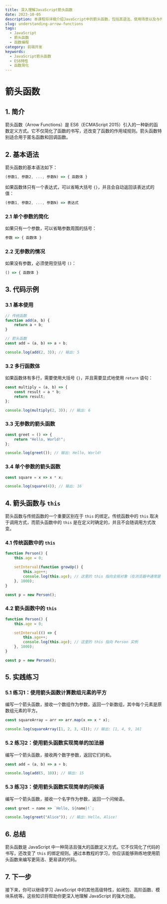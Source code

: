 ```yaml
---
title: 深入理解JavaScript箭头函数
date: 2023-10-05
description: 本课程将详细介绍JavaScript中的箭头函数，包括其语法、使用场景以及与传统函数的区别。
slug: understanding-arrow-functions
tags:
  - JavaScript
  - 箭头函数
  - 函数编程
category: 前端开发
keywords:
  - JavaScript箭头函数
  - ES6特性
  - 函数简化
---
```


# 箭头函数

## 1. 简介

箭头函数（Arrow Functions）是 ES6（ECMAScript 2015）引入的一种新的函数定义方式。它不仅简化了函数的书写，还改变了函数的作用域规则。箭头函数特别适合用于匿名函数和回调函数。

## 2. 基本语法

箭头函数的基本语法如下：

```javascript
(参数1, 参数2, ..., 参数N) => { 函数体 }
```

如果函数体只有一个表达式，可以省略大括号 `{}`，并且会自动返回该表达式的值：

```javascript
(参数1, 参数2, ..., 参数N) => 表达式
```

### 2.1 单个参数的简化

如果只有一个参数，可以省略参数周围的括号：

```javascript
参数 => { 函数体 }
```

### 2.2 无参数的情况

如果没有参数，必须使用空括号 `()`：

```javascript
() => { 函数体 }
```

## 3. 代码示例

### 3.1 基本使用

```javascript
// 传统函数
function add(a, b) {
    return a + b;
}

// 箭头函数
const add = (a, b) => a + b;

console.log(add(2, 3)); // 输出: 5
```

### 3.2 多行函数体

如果函数体有多行，需要使用大括号 `{}`，并且需要显式地使用 `return` 语句：

```javascript
const multiply = (a, b) => {
    const result = a * b;
    return result;
};

console.log(multiply(2, 3)); // 输出: 6
```

### 3.3 无参数的箭头函数

```javascript
const greet = () => {
    return "Hello, World!";
};

console.log(greet()); // 输出: Hello, World!
```

### 3.4 单个参数的箭头函数

```javascript
const square = x => x * x;

console.log(square(4)); // 输出: 16
```

## 4. 箭头函数与 `this`

箭头函数与传统函数的一个重要区别在于 `this` 的绑定。传统函数中的 `this` 取决于调用方式，而箭头函数中的 `this` 是在定义时确定的，并且不会随调用方式改变。

### 4.1 传统函数中的 `this`

```javascript
function Person() {
    this.age = 0;

    setInterval(function growUp() {
        this.age++;
        console.log(this.age); // 这里的 this 指向全局对象（在浏览器中通常是 window）
    }, 1000);
}

const p = new Person();
```

### 4.2 箭头函数中的 `this`

```javascript
function Person() {
    this.age = 0;

    setInterval(() => {
        this.age++;
        console.log(this.age); // 这里的 this 指向 Person 实例
    }, 1000);
}

const p = new Person();
```

## 5. 实践练习

### 5.1 练习1：使用箭头函数计算数组元素的平方

编写一个箭头函数，接收一个数组作为参数，返回一个新数组，其中每个元素是原数组元素的平方。

```javascript
const squareArray = arr => arr.map(x => x * x);

console.log(squareArray([1, 2, 3, 4])); // 输出: [1, 4, 9, 16]
```

### 5.2 练习2：使用箭头函数实现简单的加法器

编写一个箭头函数，接收两个数字参数，返回它们的和。

```javascript
const add = (a, b) => a + b;

console.log(add(5, 10)); // 输出: 15
```

### 5.3 练习3：使用箭头函数实现简单的问候语

编写一个箭头函数，接收一个名字作为参数，返回一个问候语。

```javascript
const greet = name => `Hello, ${name}!`;

console.log(greet("Alice")); // 输出: Hello, Alice!
```

## 6. 总结

箭头函数是 JavaScript 中一种简洁且强大的函数定义方式。它不仅简化了代码的书写，还改变了 `this` 的绑定规则。通过本教程的学习，你应该能够熟练地使用箭头函数来编写更简洁、更易读的代码。

## 7. 下一步

接下来，你可以继续学习 JavaScript 中的其他高级特性，如闭包、高阶函数、模块系统等。这些知识将帮助你更深入地理解 JavaScript 的强大功能。